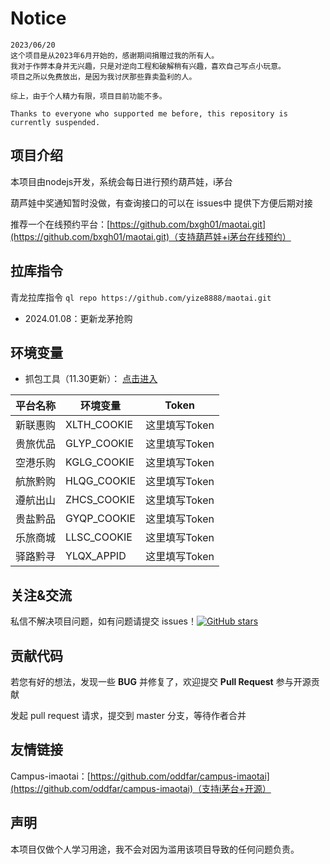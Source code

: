 # Notice

```
2023/06/20
这个项目是从2023年6月开始的，感谢期间捐赠过我的所有人。
我对于作弊本身并无兴趣，只是对逆向工程和破解稍有兴趣，喜欢自己写点小玩意。
项目之所以免费放出，是因为我讨厌那些靠卖盈利的人。

综上，由于个人精力有限，项目目前功能不多。

Thanks to everyone who supported me before, this repository is currently suspended.
```

## 项目介绍

本项目由nodejs开发，系统会每日进行预约葫芦娃，i茅台

葫芦娃中奖通知暂时没做，有查询接口的可以在 issues中 提供下方便后期对接

推荐一个在线预约平台：[https://github.com/bxgh01/maotai.git](https://github.com/bxgh01/maotai.git)（支持葫芦娃+i茅台在线预约）

## 拉库指令

青龙拉库指令 `ql repo https://github.com/yize8888/maotai.git`
- 2024.01.08：更新龙茅抢购

## 环境变量

- 抓包工具（11.30更新）： [点击进入](https://github.com/bxgh01/maotai/releases) 

| 平台名称 | 环境变量 | Token |
|--------|-------------|-------------|
| 新联惠购 | XLTH_COOKIE | 这里填写Token |
| 贵旅优品 | GLYP_COOKIE | 这里填写Token |
| 空港乐购 | KGLG_COOKIE | 这里填写Token |
| 航旅黔购 | HLQG_COOKIE | 这里填写Token |
| 遵航出山 | ZHCS_COOKIE | 这里填写Token |
| 贵盐黔品 | GYQP_COOKIE | 这里填写Token |
| 乐旅商城 | LLSC_COOKIE | 这里填写Token |
| 驿路黔寻 | YLQX_APPID | 这里填写Token |

## 关注&交流

私信不解决项目问题，如有问题请提交 issues！[![GitHub stars](https://img.shields.io/github/stars/yize8888/maotai.svg?style=social&label=Stars)](https://github.com/yize8888/maotai.git)

## 贡献代码

若您有好的想法，发现一些 **BUG** 并修复了，欢迎提交 **Pull Request** 参与开源贡献

发起 pull request 请求，提交到 master 分支，等待作者合并

## 友情链接

Campus-imaotai：[https://github.com/oddfar/campus-imaotai](https://github.com/oddfar/campus-imaotai)（支持i茅台+开源）

## 声明
本项目仅做个人学习用途，我不会对因为滥用该项目导致的任何问题负责。
